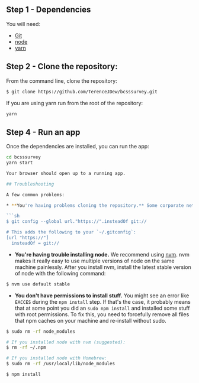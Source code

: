 

## Step 1 - Dependencies

You will need:

- [Git](http://git-scm.com/downloads)
- [node](https://nodejs.org/)
- [yarn](https://yarnpkg.com/en/docs/install)

## Step 2 - Clone the repository:

From the command line, clone the repository:

```sh
$ git clone https://github.com/TerenceJDew/bcsssurvey.git
```

If you are using yarn run from the root of the repository:

```sh
yarn
```

## Step 4 - Run an app

Once the dependencies are installed, you can run the app:

````sh
cd bcsssurvey
yarn start

Your browser should open up to a running app.

## Troubleshooting

A few common problems:

* **You're having problems cloning the repository.** Some corporate networks block port 22, which git uses to communicate with GitHub over SSH. Instead of using SSH, clone the repo over HTTPS. Use the following command to tell git to always use `https` instead of `git`:

```sh
$ git config --global url."https://".insteadOf git://

# This adds the following to your `~/.gitconfig`:
[url "https://"]
  insteadOf = git://
````

- **You're having trouble installing node.** We recommend using [nvm](https://github.com/creationix/nvm). nvm makes it really easy to use multiple versions of node on the same machine painlessly. After you install nvm, install the latest stable version of node with the following command:

```sh
$ nvm use default stable
```

- **You don't have permissions to install stuff.** You might see an error like `EACCES` during the `npm install` step. If that's the case, it probably means that at some point you did an `sudo npm install` and installed some stuff with root permissions. To fix this, you need to forcefully remove all files that npm caches on your machine and re-install without sudo.

```sh
$ sudo rm -rf node_modules

# If you installed node with nvm (suggested):
$ rm -rf ~/.npm

# If you installed node with Homebrew:
$ sudo rm -rf /usr/local/lib/node_modules

$ npm install
```

